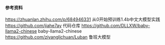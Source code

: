 #### 参考资料
https://zhuanlan.zhihu.com/p/684946331 从0开始预训练1.4b中文大模型实践
https://github.com/jiahe7ay     代码仓库
https://github.com/DLLXW/baby-llama2-chinese baby-llama2-chinese
https://github.com/ziyanglichuan/Luban  鲁班大模型

